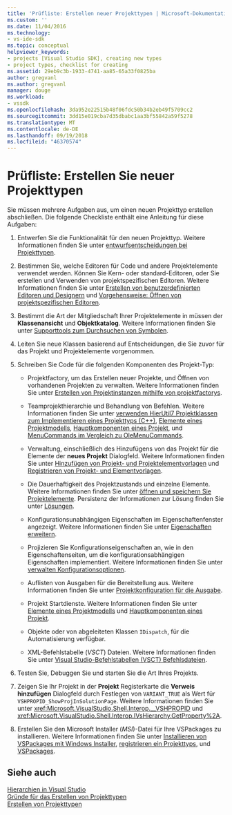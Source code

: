 ```yaml
---
title: 'Prüfliste: Erstellen neuer Projekttypen | Microsoft-Dokumentation'
ms.custom: ''
ms.date: 11/04/2016
ms.technology:
- vs-ide-sdk
ms.topic: conceptual
helpviewer_keywords:
- projects [Visual Studio SDK], creating new types
- project types, checklist for creating
ms.assetid: 29eb9c3b-1933-4741-aa85-65a33f0825ba
author: gregvanl
ms.author: gregvanl
manager: douge
ms.workload:
- vssdk
ms.openlocfilehash: 3da952e22515b48f06fdc50b34b2eb49f5709cc2
ms.sourcegitcommit: 3dd15e019cba7d35dbabc1aa3bf55842a59f5278
ms.translationtype: MT
ms.contentlocale: de-DE
ms.lasthandoff: 09/19/2018
ms.locfileid: "46370574"
---
```

# <a name="checklist-create-new-project-types"></a>Prüfliste: Erstellen Sie neuer Projekttypen
Sie müssen mehrere Aufgaben aus, um einen neuen Projekttyp erstellen abschließen. Die folgende Checkliste enthält eine Anleitung für diese Aufgaben:  
  
1.  Entwerfen Sie die Funktionalität für den neuen Projekttyp. Weitere Informationen finden Sie unter [entwurfsentscheidungen bei Projekttypen](../../extensibility/internals/project-type-design-decisions.md).  
  
2.  Bestimmen Sie, welche Editoren für Code und andere Projektelemente verwendet werden. Können Sie Kern- oder standard-Editoren, oder Sie erstellen und Verwenden von projektspezifischen Editoren. Weitere Informationen finden Sie unter [Erstellen von benutzerdefinierten Editoren und Designern](../../extensibility/creating-custom-editors-and-designers.md) und [Vorgehensweise: Öffnen von projektspezifischen Editoren](../../extensibility/how-to-open-project-specific-editors.md).  
  
3.  Bestimmt die Art der Mitgliedschaft Ihrer Projektelemente in müssen der **Klassenansicht** und **Objektkatalog**. Weitere Informationen finden Sie unter [Supporttools zum Durchsuchen von Symbolen](../../extensibility/internals/supporting-symbol-browsing-tools.md).  
  
4.  Leiten Sie neue Klassen basierend auf Entscheidungen, die Sie zuvor für das Projekt und Projektelemente vorgenommen.  
  
5.  Schreiben Sie Code für die folgenden Komponenten des Projekt-Typ:  
  
    -   Projektfactory, um das Erstellen neuer Projekte, und Öffnen von vorhandenen Projekten zu verwalten. Weitere Informationen finden Sie unter [Erstellen von Projektinstanzen mithilfe von projektfactorys](../../extensibility/internals/creating-project-instances-by-using-project-factories.md).  
  
    -   Teamprojekthierarchie und Behandlung von Befehlen. Weitere Informationen finden Sie unter [verwenden HierUtil7 Projektklassen zum Implementieren eines Projekttyps (C++)](https://msdn.microsoft.com/library/a5c16a09-94a2-46ef-87b5-35b815e2f346), [Elemente eines Projektmodells](../../extensibility/internals/elements-of-a-project-model.md), [Hauptkomponenten eines Projekt](../../extensibility/internals/project-model-core-components.md), und [ MenuCommands im Vergleich zu OleMenuCommands](../../extensibility/menucommands-vs-olemenucommands.md).  
  
    -   Verwaltung, einschließlich des Hinzufügens von das Projekt für die Elemente der **neues Projekt** Dialogfeld. Weitere Informationen finden Sie unter [Hinzufügen von Projekt- und Projektelementvorlagen](../../extensibility/internals/adding-project-and-project-item-templates.md) und [Registrieren von Projekt- und Elementvorlagen](../../extensibility/internals/registering-project-and-item-templates.md).  
  
    -   Die Dauerhaftigkeit des Projektzustands und einzelne Elemente. Weitere Informationen finden Sie unter [öffnen und speichern Sie Projektelemente](../../extensibility/internals/opening-and-saving-project-items.md). Persistenz der Informationen zur Lösung finden Sie unter [Lösungen](../../extensibility/internals/solutions.md).  
  
    -   Konfigurationsunabhängigen Eigenschaften im Eigenschaftenfenster angezeigt. Weitere Informationen finden Sie unter [Eigenschaften erweitern](../../extensibility/internals/extending-properties.md).  
  
    -   Projizieren Sie Konfigurationseigenschaften an, wie in den Eigenschaftenseiten, um die konfigurationsabhängigen Eigenschaften implementiert. Weitere Informationen finden Sie unter [verwalten Konfigurationsoptionen](../../extensibility/internals/managing-configuration-options.md).  
  
    -   Auflisten von Ausgaben für die Bereitstellung aus. Weitere Informationen finden Sie unter [Projektkonfiguration für die Ausgabe](../../extensibility/internals/project-configuration-for-output.md).  
  
    -   Projekt Startdienste. Weitere Informationen finden Sie unter [Elemente eines Projektmodells](../../extensibility/internals/elements-of-a-project-model.md) und [Hauptkomponenten eines Projekt](../../extensibility/internals/project-model-core-components.md).  
  
    -   Objekte oder von abgeleiteten Klassen `IDispatch`, für die Automatisierung verfügbar.  
  
    -   XML-Befehlstabelle (*VSCT*) Dateien. Weitere Informationen finden Sie unter [Visual Studio-Befehlstabellen (VSCT) Befehlsdateien](../../extensibility/internals/visual-studio-command-table-dot-vsct-files.md).  
  
6.  Testen Sie, Debuggen Sie und starten Sie die Art Ihres Projekts.  
  
7.  Zeigen Sie Ihr Projekt in der **Projekt** Registerkarte die **Verweis hinzufügen** Dialogfeld durch Festlegen von `VARIANT_TRUE` als Wert für `VSHPROPID_ShowProjInSolutionPage`. Weitere Informationen finden Sie unter <xref:Microsoft.VisualStudio.Shell.Interop.__VSHPROPID> und <xref:Microsoft.VisualStudio.Shell.Interop.IVsHierarchy.GetProperty%2A>.  
  
8.  Erstellen Sie den Microsoft Installer (*MSI*)-Datei für Ihre VSPackages zu installieren. Weitere Informationen finden Sie unter [Installieren von VSPackages mit Windows Installer](../../extensibility/internals/installing-vspackages-with-windows-installer.md), [registrieren ein Projekttyps](../../extensibility/internals/registering-a-project-type.md), und [VSPackages](../../extensibility/internals/vspackages.md).  
  
## <a name="see-also"></a>Siehe auch  
 [Hierarchien in Visual Studio](../../extensibility/internals/hierarchies-in-visual-studio.md)   
 [Gründe für das Erstellen von Projekttypen](../../extensibility/internals/when-to-create-project-types.md)   
 [Erstellen von Projekttypen](../../extensibility/internals/creating-project-types.md)